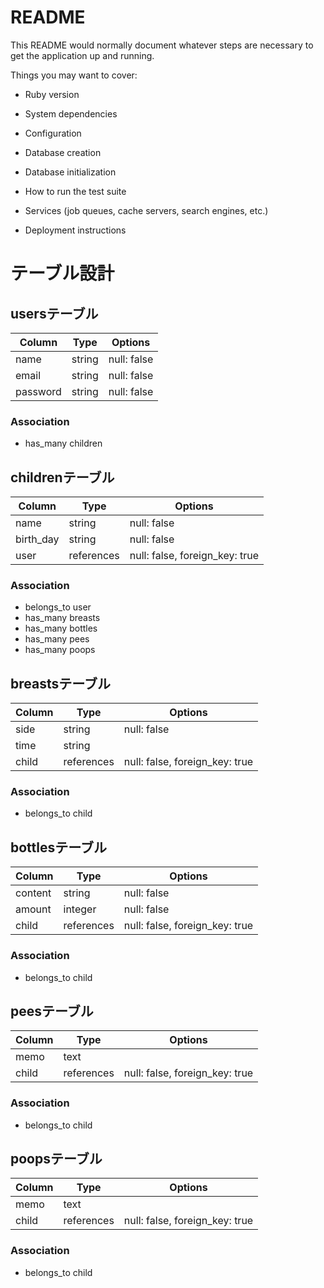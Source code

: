 # README

This README would normally document whatever steps are necessary to get the
application up and running.

Things you may want to cover:

* Ruby version

* System dependencies

* Configuration

* Database creation

* Database initialization

* How to run the test suite

* Services (job queues, cache servers, search engines, etc.)

* Deployment instructions


# テーブル設計

## usersテーブル

| Column   | Type   | Options     |
| -------- | ------ | ----------- |
| name     | string | null: false |
| email    | string | null: false |
| password | string | null: false |

### Association

- has_many children

## childrenテーブル

| Column    | Type   | Options     |
| --------- | ------ | ----------- |
| name      | string | null: false |
| birth_day | string | null: false |
| user      | references | null: false, foreign_key: true |

### Association

- belongs_to user
- has_many breasts
- has_many bottles
- has_many pees
- has_many poops

## breastsテーブル

| Column | Type   | Options     |
| ------ | ------ | ----------- |
| side   | string | null: false |
| time   | string |  |
| child  | references | null: false, foreign_key: true |

### Association

- belongs_to child

## bottlesテーブル

| Column  | Type    | Options     |
| ------- | ------- | ----------- |
| content | string  | null: false |
| amount  | integer | null: false |
| child   | references | null: false, foreign_key: true |

### Association

- belongs_to child

## peesテーブル

| Column | Type   | Options     |
| ------ | ------ | ----------- |
| memo   | text   |  |
| child  | references | null: false, foreign_key: true |

### Association

- belongs_to child

## poopsテーブル

| Column | Type   | Options     |
| ------ | ------ | ----------- |
| memo   | text   |  |
| child  | references | null: false, foreign_key: true |

### Association

- belongs_to child
